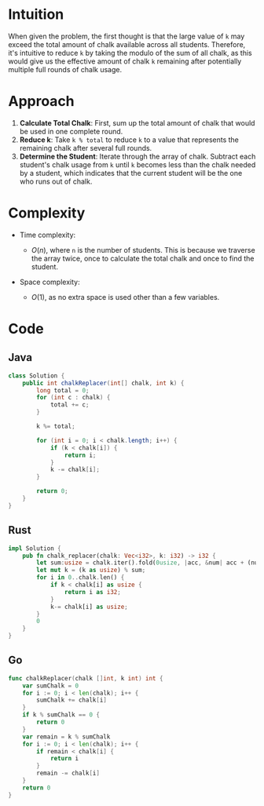 # Intuition

When given the problem, the first thought is that the large value of `k` may exceed the total amount of chalk available across all students. Therefore, it's intuitive to reduce `k` by taking the modulo of the sum of all chalk, as this would give us the effective amount of chalk `k` remaining after potentially multiple full rounds of chalk usage.

# Approach

1. **Calculate Total Chalk**: First, sum up the total amount of chalk that would be used in one complete round.
2. **Reduce k**: Take `k % total` to reduce `k` to a value that represents the remaining chalk after several full rounds.
3. **Determine the Student**: Iterate through the array of chalk. Subtract each student's chalk usage from `k` until `k` becomes less than the chalk needed by a student, which indicates that the current student will be the one who runs out of chalk.

# Complexity

- Time complexity:

  - $O(n)$, where `n` is the number of students. This is because we traverse the array twice, once to calculate the total chalk and once to find the student.

- Space complexity:
  - $O(1)$, as no extra space is used other than a few variables.

# Code

## Java

```java
class Solution {
    public int chalkReplacer(int[] chalk, int k) {
        long total = 0;
        for (int c : chalk) {
            total += c;
        }

        k %= total;

        for (int i = 0; i < chalk.length; i++) {
            if (k < chalk[i]) {
                return i;
            }
            k -= chalk[i];
        }

        return 0;
    }
}
```

## Rust

```rust
impl Solution {
    pub fn chalk_replacer(chalk: Vec<i32>, k: i32) -> i32 {
        let sum:usize = chalk.iter().fold(0usize, |acc, &num| acc + (num as usize));
        let mut k = (k as usize) % sum;
        for i in 0..chalk.len() {
            if k < chalk[i] as usize {
                return i as i32;
            }
            k-= chalk[i] as usize;
        }
        0
    }
}
```

## Go
```go
func chalkReplacer(chalk []int, k int) int {
	var sumChalk = 0
	for i := 0; i < len(chalk); i++ {
		sumChalk += chalk[i]
	}
	if k % sumChalk == 0 {
		return 0
	}
	var remain = k % sumChalk
	for i := 0; i < len(chalk); i++ {
		if remain < chalk[i] {
			return i
		}
		remain -= chalk[i]
	}
	return 0
}
```